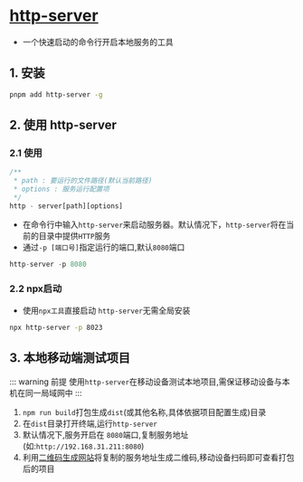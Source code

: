 # [http-server](http://www.npmmirror.com/package/http-server/home)
- 一个快速启动的命令行开启本地服务的工具

## 1. 安装
```bash
pnpm add http-server -g
```

## 2. 使用 http-server

### 2.1 使用
```ts
/**
 * path : 要运行的文件路径(默认当前路径)
 * options : 服务运行配置项
 */
http - server[path][options]
```
- 在命令行中输入`http-server`来启动服务器。默认情况下，`http-server`将在当前的目录中提供`HTTP`服务
- 通过`-p [端口号]`指定运行的端口,默认`8080`端口

```ts
http-server -p 8080
```

### 2.2 npx启动
- 使用`npx工具`直接启动 `http-server`无需全局安装

```bash
npx http-server -p 8023
```

## 3. 本地移动端测试项目
::: warning 前提
使用`http-server`在移动设备测试本地项目,需保证移动设备与本机在同一局域网中
:::

1. `npm run build`打包生成`dist`(或其他名称,具体依据项目配置生成)目录
2. 在`dist`目录打开终端,运行`http-server`
3. 默认情况下,服务开启在 `8080`端口,复制服务地址(如:`http://192.168.31.211:8080`)
4. 利用[二维码生成网站](https://cli.im/text)将复制的服务地址生成二维码,移动设备扫码即可查看打包后的项目